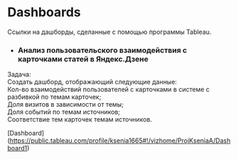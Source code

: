 # Dashboards

Ссылки на дашборды, сделанные с помощью программы Tableau.

* ### Анализ пользовательского взаимодействия с карточками статей в Яндекс.Дзене

Задача:\
Создать дашборд, отображающий следующие данные:\
Кол-во взаимодействий пользователей с карточками в системе с разбивкой по темам карточек;\
Доля визитов в зависимости от темы;\
Доля событий по темам источников;\
Соответствие тем карточек темам источников.

[Dashboard] (https://public.tableau.com/profile/ksenia1665#!/vizhome/ProjKseniaA/Dashboard1)
